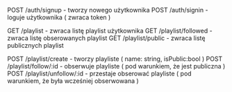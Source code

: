
POST  /auth/signup           	 -  tworzy nowego użytkownika
POST  /auth/signin          	 -  loguje użytkownika ( zwraca token )

GET   /playlist    		    	 -  zwraca listę playlist użytkownika
GET   /playlist/followed 		 -  zwraca listę obserowanych playlist
GET   /playlist/public   		 -  zwraca listę publicznych playlist

POST  /playlist/create   		 -  tworzy playliste ( name: string, isPublic:bool )
POST  /playlist/follow/:id		 -  obserwuje playliste ( pod warunkiem, że jest publiczna )
POST  /playlist/unfollow/:id	 -  przestaje obserować playliste ( pod warunkiem, że była wcześniej obserwowana )
